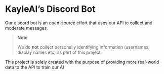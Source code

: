 # KayleAI’s Discord Bot

Our discord bot is an open-source effort that uses our API to collect and moderate messages.

> **Note**
>
> We do **not** collect personally identifying information (usernames, display names etc) as part of this project.
> 

This project is solely created with the purpose of providing more real-world data to the API to train our AI
